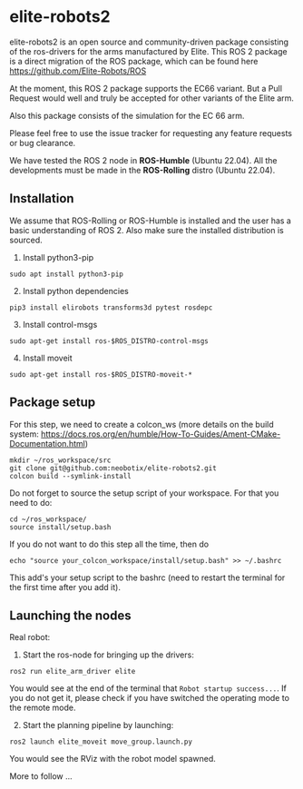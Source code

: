 # elite-robots2

elite-robots2 is an open source and community-driven package consisting of the ros-drivers for the arms manufactured by Elite. This ROS 2 package is a direct migration of the ROS package, which can be found here https://github.com/Elite-Robots/ROS 

At the moment, this ROS 2 package supports the EC66 variant. But a Pull Request would well and truly be accepted for other variants of the Elite arm. 

Also this package consists of the simulation for the EC 66 arm.

Please feel free to use the issue tracker for requesting any feature requests or bug clearance.

We have tested the ROS 2 node in **ROS-Humble** (Ubuntu 22.04). All the developments must be made in the **ROS-Rolling** distro (Ubuntu 22.04).  

## Installation

We assume that ROS-Rolling or ROS-Humble is installed and the user has a basic understanding of ROS 2. Also make sure the installed distribution is sourced.

1. Install python3-pip

`sudo apt install python3-pip`

2. Install python dependencies

`pip3 install elirobots transforms3d pytest rosdepc`

3. Install control-msgs

`sudo apt-get install ros-$ROS_DISTRO-control-msgs`

4. Install moveit

`sudo apt-get install ros-$ROS_DISTRO-moveit-*`

## Package setup

For this step, we need to create a colcon_ws (more details on the build system: https://docs.ros.org/en/humble/How-To-Guides/Ament-CMake-Documentation.html)

```
mkdir ~/ros_workspace/src
git clone git@github.com:neobotix/elite-robots2.git
colcon build --symlink-install
```

Do not forget to source the setup script of your workspace. For that you need to do:

```
cd ~/ros_workspace/
source install/setup.bash
```

If you do not want to do this step all the time, then do

`echo "source your_colcon_workspace/install/setup.bash" >> ~/.bashrc`

This add's your setup script to the bashrc (need to restart the terminal for the first time after you add it). 

## Launching the nodes

Real robot: 

1. Start the ros-node for bringing up the drivers:

`ros2 run elite_arm_driver elite`

You would see at the end of the terminal that `Robot startup success...`. If you do not get it, please check if you have switched the operating mode to the remote mode. 

2. Start the planning pipeline by launching:

`ros2 launch elite_moveit move_group.launch.py`

You would see the RViz with the robot model spawned. 

More to follow ...

